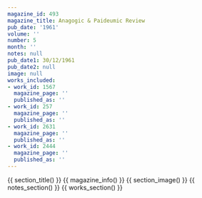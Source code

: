 ```yaml
---
magazine_id: 493
magazine_title: Anagogic & Paideumic Review
pub_date: '1961'
volume: ''
number: 5
month: ''
notes: null
pub_date1: 30/12/1961
pub_date2: null
image: null
works_included:
- work_id: 1567
  magazine_page: ''
  published_as: ''
- work_id: 257
  magazine_page: ''
  published_as: ''
- work_id: 2631
  magazine_page: ''
  published_as: ''
- work_id: 2444
  magazine_page: ''
  published_as: ''
---
```


{{ section_title() }}
{{ magazine_info() }}
{{ section_image() }}
{{ notes_section() }}
{{ works_section() }}
